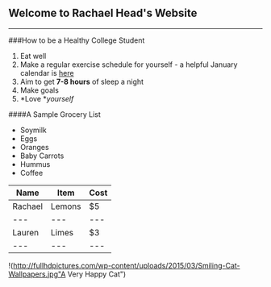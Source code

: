 ## Welcome to Rachael Head's Website

----

###How to be a Healthy College Student
1. Eat well
2. Make a regular exercise schedule for yourself - a helpful January calendar is [here](http://www.blogilates.com/wp-content/uploads/2016/12/Jan-2017-PDF-New.pdf)
3. Aim to get **7-8 hours** of sleep a night
4. Make goals
5. *Love **yourself*

####A Sample Grocery List 
- Soymilk
- Eggs
- Oranges
- Baby Carrots
- Hummus
- Coffee 

|   Name  | Item | Cost | 
| --- | ---|--- |
| Rachael | Lemons | $5 |
| --- | --- | --- |
| Lauren | Limes | $3 |
|---|---|---|

!(http://fullhdpictures.com/wp-content/uploads/2015/03/Smiling-Cat-Wallpapers.jpg"A Very Happy Cat")






